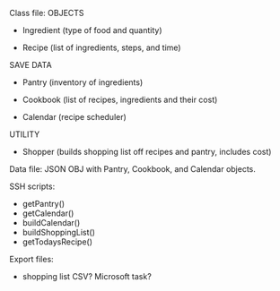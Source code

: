 Class file:
OBJECTS
- Ingredient (type of food and quantity)

- Recipe (list of ingredients, steps, and time)


SAVE DATA
- Pantry (inventory of ingredients)

- Cookbook (list of recipes, ingredients and their cost)

- Calendar (recipe scheduler)


UTILITY
- Shopper (builds shopping list off recipes and pantry, includes cost)


Data file:
JSON OBJ with Pantry, Cookbook, and Calendar objects.

SSH scripts:
- getPantry()
- getCalendar()
- buildCalendar()
- buildShoppingList()
- getTodaysRecipe()

Export files:
- shopping list CSV? Microsoft task?